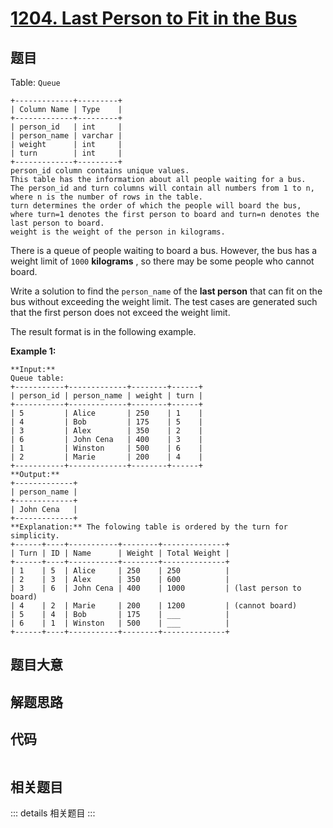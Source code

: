 # [1204. Last Person to Fit in the Bus](https://leetcode.com/problems/last-person-to-fit-in-the-bus)

## 题目

Table: `Queue`

    
    
    +-------------+---------+
    | Column Name | Type    |
    +-------------+---------+
    | person_id   | int     |
    | person_name | varchar |
    | weight      | int     |
    | turn        | int     |
    +-------------+---------+
    person_id column contains unique values.
    This table has the information about all people waiting for a bus.
    The person_id and turn columns will contain all numbers from 1 to n, where n is the number of rows in the table.
    turn determines the order of which the people will board the bus, where turn=1 denotes the first person to board and turn=n denotes the last person to board.
    weight is the weight of the person in kilograms.
    



There is a queue of people waiting to board a bus. However, the bus has a
weight limit of `1000` **kilograms** , so there may be some people who cannot
board.

Write a solution to find the `person_name` of the **last person** that can fit
on the bus without exceeding the weight limit. The test cases are generated
such that the first person does not exceed the weight limit.

The result format is in the following example.



**Example 1:**

    
    
    **Input:** 
    Queue table:
    +-----------+-------------+--------+------+
    | person_id | person_name | weight | turn |
    +-----------+-------------+--------+------+
    | 5         | Alice       | 250    | 1    |
    | 4         | Bob         | 175    | 5    |
    | 3         | Alex        | 350    | 2    |
    | 6         | John Cena   | 400    | 3    |
    | 1         | Winston     | 500    | 6    |
    | 2         | Marie       | 200    | 4    |
    +-----------+-------------+--------+------+
    **Output:** 
    +-------------+
    | person_name |
    +-------------+
    | John Cena   |
    +-------------+
    **Explanation:** The folowing table is ordered by the turn for simplicity.
    +------+----+-----------+--------+--------------+
    | Turn | ID | Name      | Weight | Total Weight |
    +------+----+-----------+--------+--------------+
    | 1    | 5  | Alice     | 250    | 250          |
    | 2    | 3  | Alex      | 350    | 600          |
    | 3    | 6  | John Cena | 400    | 1000         | (last person to board)
    | 4    | 2  | Marie     | 200    | 1200         | (cannot board)
    | 5    | 4  | Bob       | 175    | ___          |
    | 6    | 1  | Winston   | 500    | ___          |
    +------+----+-----------+--------+--------------+
    


## 题目大意

## 解题思路

## 代码

```javascript

```

## 相关题目

::: details 相关题目
:::
